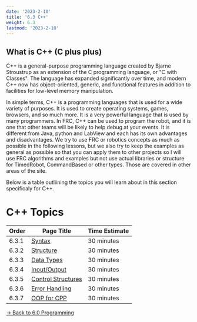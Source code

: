 ```yaml
---
date: '2023-2-10'
title: '6.3 C++'
weight: 6.3
lastmod: '2023-2-10'
---
```


## What is C++ (C plus plus)

C++ is a general-purpose programming language created by Bjarne Stroustrup as an extension of the C programming language, or "C with Classes". The language has expanded significantly over time, and modern C++ now has object-oriented, generic, and functional features in addition to facilities for low-level memory manipulation. 

In simple terms, C++ is a programming languages that is used for a wide variety of purposes. It is used to create operating systems, games, browsers, and so much more. It is a very powerful language that is used by many programmers. In FRC, C++ can be used to program the robot, and it is one that other teams will be likely to help debug at your events. It is different from Java, python and LabView and each has its own advantages and disadvantages. We try to use FRC or robotics concepts as much as possible in the following lessons, but we also try to keep the examples as general as possible so that you can apply them to other projects so I will use FRC algorithms and examples but not use actual libraries or structure for TimedRobot, CommandBased or other types. Those are covered in other areas of the site.

Below is a table outliining the topics you will learn about in this section specificaly for C++.

#  C++ Topics
| Order | Page Title | Time Estimate |
| --- | --- | --- |
| 6.3.1 | [Syntax](/programming/cpp/syntax/) | 30 minutes |
| 6.3.2 | [Structure](/programming/cpp/structure/) | 30 minutes |
| 6.3.3 | [Data Types](/programming/cpp/datatypes/) | 30 minutes |
| 6.3.4 | [Inout/Output](/programming/cpp/structure/inputoutput) | 30 minutes |
| 6.3.5 | [Control Structures](/programming/cpp/structure/controlstructures) | 30 minutes |
| 6.3.6 | [Error Handling](/programming/cpp/structure/errorhandling) | 30 minutes |
| 6.3.7 | [OOP for CPP](/programming/cpp/oop) | 30 minutes |

[-> Back to 6.0 Programming](/programming/)